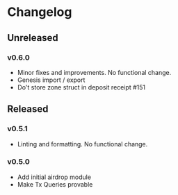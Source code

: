 # Changelog

## Unreleased
### v0.6.0
- Minor fixes and improvements. No functional change.
- Genesis import / export 
- Do't store zone struct in deposit receipt #151
 
## Released
### v0.5.1
- Linting and formatting. No functional change.

### v0.5.0
- Add initial airdrop module
- Make Tx Queries provable

